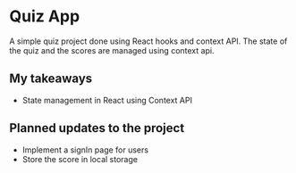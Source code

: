 # Quiz App

A simple quiz project done using React hooks and context API. The state of the quiz and the scores are managed using context api.

## My takeaways
- State management in React using Context API

## Planned updates to the project
- Implement a signIn page for users
- Store the score in local storage
